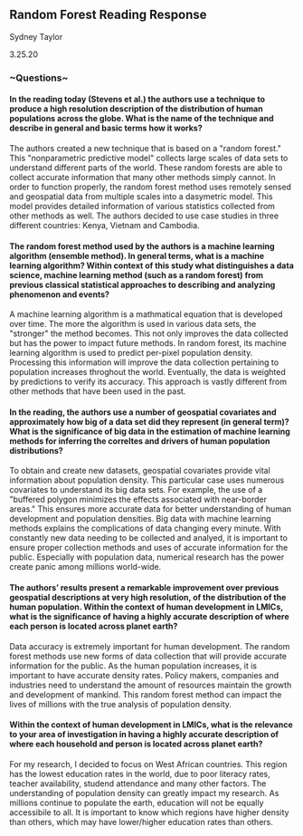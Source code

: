## Random Forest Reading Response 
Sydney Taylor 

3.25.20 

### ~Questions~ 
#### In the reading today (Stevens et al.) the authors use a technique to produce a high resolution description of the distribution of human populations across the globe. What is the name of the technique and describe in general and basic terms how it works? 
  
The authors created a new technique that is based on a "random forest." This "nonparametric predictive model" collects large scales of data sets to understand different parts of the world. These random forests are able to collect accurate information that many other methods simply cannot. In order to function properly, the random forest method uses remotely sensed and geospatial data from multiple scales into a dasymetric model. This model provides detailed information of various statistics collected from other methods as well. The authors decided to use case studies in three different countries: Kenya, Vietnam and Cambodia. 


#### The random forest method used by the authors is a machine learning algorithm (ensemble method). In general terms, what is a machine learning algorithm? Within context of this study what distinguishes a data science, machine learning method (such as a random forest) from previous classical statistical approaches to describing and analyzing phenomenon and events? 
 
A machine learning algorithm is a mathmatical equation that is developed over time. The more the algorithm is used in various data sets, the "stronger" the method becomes. This not only improves the data collected but has the power to impact future methods. In random forest, its machine learning algorithm is used to predict per-pixel population density. Processing this information will improve the data collection pertaining to population increases throghout the world. Eventually, the data is weighted by predictions to verify its accuracy. This approach is vastly different from other methods that have been used in the past. 


#### In the reading, the authors use a number of geospatial covariates and approximately how big of a data set did they represent (in general term)? What is the significance of big data in the estimation of machine learning methods for inferring the correltes and drivers of human population distributions? 

To obtain and create new datasets, geospatial covariates provide vital information about population density. This particular case uses numerous covariates to understand its big data sets. For example, the use of a "buffered polygon minimizes the effects associated with near-border areas." This ensures more accurate data for better understanding of human development and population densities. Big data with machine learning methods explains the complications of data changing every minute. With constantly new data needing to be collected and analyed, it is important to ensure proper collection methods and uses of accurate information for the public. Especially with population data, numerical research has the power create panic among millions world-wide. 
  

#### The authors’ results present a remarkable improvement over previous geospatial descriptions at very high resolution, of the distribution of the human population. Within the context of human development in LMICs, what is the significance of having a highly accurate description of where each person is located across planet earth?

Data accuracy is extremely important for human development. The random forest methods use new forms of data collection that will provide accurate information for the public. As the human population increases, it is important to have accurate density rates. Policy makers, companies and industries need to understand the amount of resources maintain the growth and development of mankind. This random forest method can impact the lives of millions with the true analysis of population density. 


#### Within the context of human development in LMICs, what is the relevance to your area of investigation in having a highly accurate description of where each household and person is located across planet earth?

For my research, I decided to focus on West African countries. This region has the lowest education rates in the world, due to poor literacy rates, teacher availability, studend attendance and many other factors. The understanding of population density can greatly impact my research. As millions continue to populate the earth, education will not be equally accessibile to all. It is important to know which regions have higher density than others, which may have lower/higher education rates than others. 


